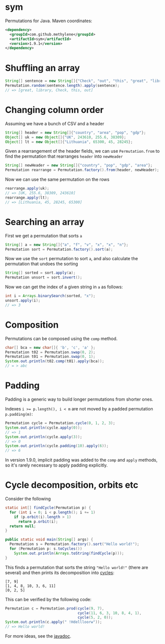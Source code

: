 # sym

Permutations for Java. Maven coordinates:

````xml
<dependency>
  <groupId>com.github.methylene</groupId>
  <artifactId>sym</artifactId>
  <version>1.9.1</version>
</dependency>
````

# Shuffling an array

````java
String[] sentence = new String[]{"Check", "out", "this", "great", "library"};
Permutation.random(sentence.length).apply(sentence);
// => [great, library, Check, this, out]
````

# Changing column order

Assuming we have a bunch of CSV and a header

````java
String[] header = new String[]{"country", "area", "pop", "gdp"};
Object[] uk = new Object[]{"UK", 243610, 255.6, 38309};
Object[] lt = new Object[]{"Lithuania", 65300, 45, 28245};
````

Given a rearrangement of the header fields, 
we can use `Permutation.from` to find the permutation that rearranges `header` into `newHeader`

````java
String[] newHeader = new String[]{"country", "pop", "gdp", "area"};
Permutation rearrange = Permutation.factory().from(header, newHeader);
````

Now we can use the same permutation on the rows

````java
rearrange.apply(uk);
// => [UK, 255.6, 38309, 243610]
rearrange.apply(lt);
// => [Lithuania, 45, 28245, 65300]
````

# Searching an array

First we get a permutation that sorts `a`

````java
String[] a = new String[]{"a", "f", "v", "x", "x", "n"};
Permutation sort = Permutation.factory().sort(a);
````
Now we use the `sort` permutation to sort `a`, and also calculate the permutation that undoes the sorting

````java
String[] sorted = sort.apply(a);
Permutation unsort = sort.invert();
````
Now we can get the index of a given string in `a` as follows:

````java
int i = Arrays.binarySearch(sorted, "x");
unsort.apply(i);
// => 3
````

# Composition

Permutations can be composed using the `comp` method.

````java
char[] bca = new char[]{ 'b', 'c', 'a' };
Permutation t02 = Permutation.swap(0, 2);
Permutation t01 = Permutation.swap(0, 1);
System.out.println(t02.comp(t01).apply(bca));
// = > abc
````

# Padding

Padding is a generic way to build longer permutations from shorter ones.

Indexes `i >= p.length(), i < m` are not moved by a padded permutation `p.padding(m)`:

````java
Permutation cycle = Permutation.cycle(0, 1, 2, 3);
System.out.println(cycle.apply(0));
// => 1
System.out.println(cycle.apply(3));
// => 0
System.out.println(cycle.padding(10).apply(6));
// => 6
````

In version 1.9.0, implicit padding was added to the `comp` and `apply` methods,
so it's rarely necessary to apply padding explicitly.


# Cycle decomposition, orbits etc

Consider the following

````java
static int[] findCycle(Permutation p) {
  for (int i = 0; i < p.length(); i += 1)
    if (p.orbit(i).length > 1)
      return p.orbit(i);
  return null;
}

public static void main(String[] args) {
  Permutation s = Permutation.factory().sort("Hello world!");
  for (Permutation p: s.toCycles())
    System.out.println(Arrays.toString(findCycle(p)));
}
````

This finds a permutation that sorts the string `"Hello world!"` (there are several)
and then prints its decomposition into <a href="http://en.wikipedia.org/wiki/Cyclic_permutation">cycles</a>:

    [7, 9]
    [1, 4, 8, 10, 3, 6, 11]
    [0, 2, 5]

This can be verified by the following code:

````java
Permutation c = Permutation.prod(cycle(9, 7),
                                 cycle(11, 6, 3, 10, 8, 4, 1),
                                 cycle(5, 2, 0));
System.out.println(c.apply(" !Hdellloorw"));
// => Hello world!
````

For more ideas, see the [javadoc](http://methylene.github.io/sym/current/com/github/methylene/sym/package-summary.html).
